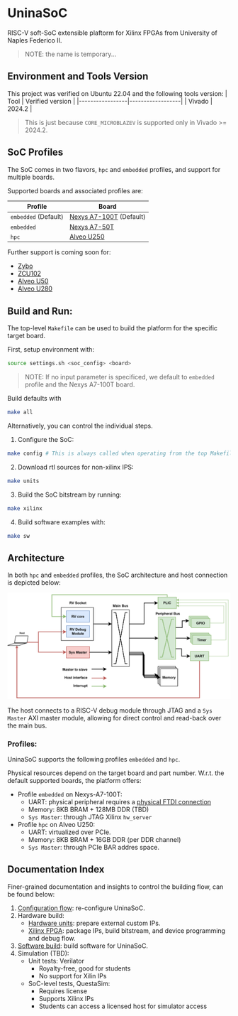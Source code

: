 # UninaSoC
RISC-V soft-SoC extensible plaftorm for Xilinx FPGAs from University of Naples Federico II.
> NOTE: the name is temporary...

## Environment and Tools Version
This project was verified on Ubuntu 22.04 and the following tools version:
| Tool            | Verified version |
|-----------------|------------------|
| Vivado          | 2024.2           |
> This is just because `CORE_MICROBLAZEV` is supported only in Vivado >= 2024.2.

## SoC Profiles
The SoC comes in two flavors, `hpc` and `embedded` profiles, and support for multiple boards.

Supported boards and associated profiles are:

| Profile                  | Board
|--------------------------|--------------------------
| `embedded` (Default)     | [Nexys A7-100T](https://digilent.com/reference/programmable-logic/nexys-a7/reference-manual) (Default)
| `embedded`               | [Nexys A7-50T](https://digilent.com/reference/programmable-logic/nexys-a7/reference-manual)
| `hpc`                    | [Alveo U250](https://www.amd.com/en/products/accelerators/alveo/u250/a-u250-a64g-pq-g.html)

Further support is coming soon for:
- [Zybo](https://digilent.com/reference/programmable-logic/zybo/reference-manual)
- [ZCU102](https://www.xilinx.com/products/boards-and-kits/ek-u1-zcu102-g.html)
- [Alveo U50](https://docs.amd.com/r/en-US/ug1371-u50-reconfig-accel)
- [Alveo U280](https://docs.amd.com/r/en-US/ug1314-alveo-u280-reconfig-accel)

## Build and Run:
The top-level `Makefile` can be used to build the platform for the specific target board.

First, setup environment with:
``` bash
source settings.sh <soc_config> <board>
```
> NOTE: If no input parameter is specificed, we default to `embedded` profile and the Nexys A7-100T board.

Build defaults with

``` bash
make all
```

Alternatively, you can control the individual steps.

1. Configure the SoC:
``` bash
make config # This is always called when operating from the top Makefile
```

2. Download rtl sources for non-xilinx IPS:
``` bash
make units
```

3. Build the SoC bitstream by running:
``` bash
make xilinx
```

4. Build software examples with:
``` bash
make sw
```

## Architecture

In both `hpc` and `embedded` profiles, the SoC architecture and host connection is depicted below:

![SoC Architecture](./Base_SoC_layout.png)

The host connects to a RISC-V debug module through JTAG and a `Sys Master` AXI master module, allowing for direct control and read-back over the main bus.

### Profiles:
UninaSoC supports the following profiles `embedded` and `hpc`.

Physical resources depend on the target board and part number. W.r.t. the default supported boards, the platform offers:
- Profile `embedded` on Nexys-A7-100T:
   - UART: physical peripheral requires a [physical FTDI connection](hw/xilinx/doc/UART_CONNECTION.md)
   - Memory: 8KB BRAM + 128MB DDR (TBD)
   - `Sys Master`: through JTAG Xilinx `hw_server`
- Profile `hpc` on Alveo U250:
   - UART: virtualized over PCIe.
   - Memory: 8KB BRAM + 16GB DDR (per DDR channel)
   - `Sys Master`: through PCIe BAR addres space.

## Documentation Index

Finer-grained documentation and insights to control the building flow, can be found below:
1. [Configuration flow](config/README.md): re-configure UninaSoC.
2. Hardware build:
   - [Hardware units](hw/units/README.md): prepare external custom IPs.
   - [Xilinx FPGA](hw/xilinx/README.md): package IPs, build bitstream, and device programming and debug flow.
3. [Software build](sw/README.md): build software for UninaSoC.
4. Simulation (TBD):
   * Unit tests: Verilator
      * Royalty-free, good for students
      * No support for Xilin IPs
   * SoC-level tests, QuestaSim:
      * Requires license
      * Supports Xilinx IPs
      * Students can access a licensed host for simulator access

